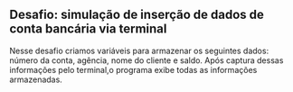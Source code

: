 ## Desafio: simulação de inserção de dados de conta bancária via terminal

Nesse desafio criamos variáveis para armazenar os seguintes dados: número da conta, agência, nome do cliente e saldo. Após captura dessas informações pelo terminal,o programa  exibe todas as informações armazenadas. 